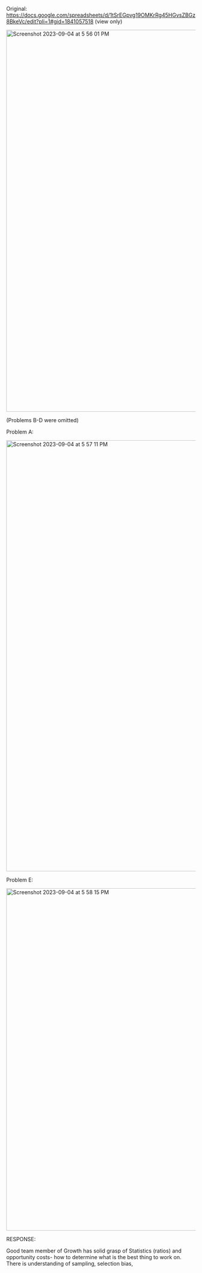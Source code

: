Original: https://docs.google.com/spreadsheets/d/1tSrEGpvg19OMKrRg45HGvsZBGz8BkeVc/edit?pli=1#gid=1841057518 (view only)

<img width="1016" alt="Screenshot 2023-09-04 at 5 56 01 PM" src="https://github.com/mindyng/2023-Business-Projects/assets/12889138/7bb6ad1a-4a9b-4616-bb0a-8a4e610d59c8">

(Problems B-D were omitted)

Problem A:

<img width="1147" alt="Screenshot 2023-09-04 at 5 57 11 PM" src="https://github.com/mindyng/2023-Business-Projects/assets/12889138/c236eb19-04ce-4ce7-b612-e2969e37cee3">

Problem E:

<img width="911" alt="Screenshot 2023-09-04 at 5 58 15 PM" src="https://github.com/mindyng/2023-Business-Projects/assets/12889138/af45fbaf-0e22-4996-849d-10d95d2d91e6">


RESPONSE:

Good team member of Growth has solid grasp of Statistics (ratios) and opportunity costs- how to determine what is the best thing to work on. There is understanding of sampling, selection bias, 
